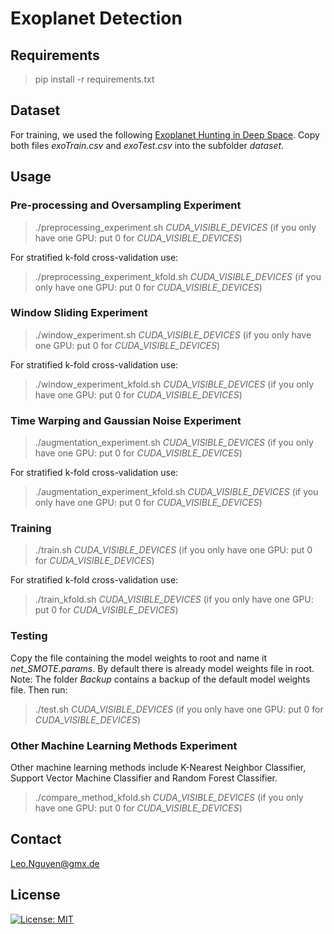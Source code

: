 # Exoplanet Detection

## Requirements
> pip install -r requirements.txt

## Dataset
For training, we used the following [Exoplanet Hunting in Deep Space](https://www.kaggle.com/keplersmachines/kepler-labelled-time-series-data). Copy both files *exoTrain.csv* and *exoTest.csv* into the subfolder *dataset*.


## Usage

### Pre-processing and Oversampling Experiment
> ./preprocessing_experiment.sh *CUDA_VISIBLE_DEVICES* (if you only have one GPU: put 0 for *CUDA_VISIBLE_DEVICES*) 

For stratified k-fold cross-validation use:
> ./preprocessing_experiment_kfold.sh *CUDA_VISIBLE_DEVICES* (if you only have one GPU: put 0 for *CUDA_VISIBLE_DEVICES*) 

### Window Sliding Experiment
> ./window_experiment.sh  *CUDA_VISIBLE_DEVICES* (if you only have one GPU: put 0 for *CUDA_VISIBLE_DEVICES*)

For stratified k-fold cross-validation use:
> ./window_experiment_kfold.sh  *CUDA_VISIBLE_DEVICES* (if you only have one GPU: put 0 for *CUDA_VISIBLE_DEVICES*)

### Time Warping and Gaussian Noise Experiment
> ./augmentation_experiment.sh  *CUDA_VISIBLE_DEVICES* (if you only have one GPU: put 0 for *CUDA_VISIBLE_DEVICES*)

For stratified k-fold cross-validation use:
> ./augmentation_experiment_kfold.sh  *CUDA_VISIBLE_DEVICES* (if you only have one GPU: put 0 for *CUDA_VISIBLE_DEVICES*)

### Training
> ./train.sh *CUDA_VISIBLE_DEVICES* (if you only have one GPU: put 0 for *CUDA_VISIBLE_DEVICES*)

For stratified k-fold cross-validation use:
> ./train_kfold.sh *CUDA_VISIBLE_DEVICES* (if you only have one GPU: put 0 for *CUDA_VISIBLE_DEVICES*)

### Testing 
Copy the file containing the model weights to root and name it *net_SMOTE.params*. By default there is already model weights file in root. Note: The folder *Backup* contains a backup of the default model weights file. Then run:
> ./test.sh *CUDA_VISIBLE_DEVICES* (if you only have one GPU: put 0 for *CUDA_VISIBLE_DEVICES*)

### Other Machine Learning Methods Experiment
Other machine learning methods include K-Nearest Neighbor Classifier, Support Vector Machine Classifier and Random Forest Classifier.
> ./compare_method_kfold.sh *CUDA_VISIBLE_DEVICES* (if you only have one GPU: put 0 for *CUDA_VISIBLE_DEVICES*)

## Contact
Leo.Nguyen@gmx.de

## License
[![License: MIT](https://img.shields.io/badge/License-MIT-yellow.svg)](https://opensource.org/licenses/MIT)





